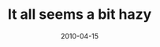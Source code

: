 ---
layout: base.njk
title : 'It all seems a bit hazy' 
view_title : 'It all seems a bit hazy' 
year : '2010' 
date : '2010-04-15' 
img_file : '/drawing/itallseemsabithazy.png' 
html_file : 'itallseemsabithazy' 
next_html : 'iknewyouwouldntlikeit.html' 
year_order : '52' 
permalink : "title/{{html_file}}.html"
---